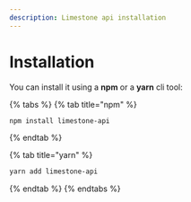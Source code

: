 ```yaml
---
description: Limestone api installation
---
```


# Installation

You can install it using a **npm** or a **yarn** cli tool:

{% tabs %}
{% tab title="npm" %}
```bash
npm install limestone-api
```
{% endtab %}

{% tab title="yarn" %}
```bash
yarn add limestone-api
```
{% endtab %}
{% endtabs %}


